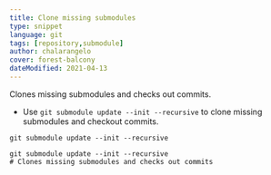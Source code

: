 ```yaml
---
title: Clone missing submodules
type: snippet
language: git
tags: [repository,submodule]
author: chalarangelo
cover: forest-balcony
dateModified: 2021-04-13
---
```


Clones missing submodules and checks out commits.

- Use `git submodule update --init --recursive` to clone missing submodules and checkout commits.

```shell
git submodule update --init --recursive
```

```shell
git submodule update --init --recursive
# Clones missing submodules and checks out commits
```
